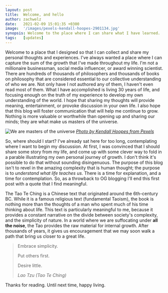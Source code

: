 ```yaml
---
layout: post
title:  Welcome, and hello
author: zachwelz
date:   2021-02-09 15:01:35 +0300
image:  '/images/pexels-kendall-hoopes-2901134.jpg'
synopsis: Welcome to the place where I can share what I have learned.
tags:   [updates]
---
```

Welcome to a place that I designed so that I can collect and share my personal thoughts and experiences. I've always wanted a place where I can capture the sum of the growth that I've made throughout my life. I'm not a millionaire businessman, social media influencer, or award winning scientist. There are hundreds of thousands of philosophers and thousands of books on philosophy that are considered essential to our collective understanding of who we are. Not only have I not authored any of them, I haven't even read most of them. What I have accomplished is living 30 years of life, and focusing enough on the truth of my experience to develop my own understanding of the world. I hope that sharing my thoughts will provide meaning, entertainment, or provoke discussion in your own life. I also hope that this blog will foster communication that will help me continue to grow. Nothing is more valuable or worthwhile than opening up and sharing our minds; they are what make us masters of the universe. 

![We are masters of the universe]({{site.baseurl}}/images/pexels-kendall-hoopes-2901134.jpg)
*[Photo by Kendall Hoopes from Pexels](https://www.pexels.com/photo/silhouette-photography-of-people-2901134/)*

So, where should I start? I've already sat here for too long, contemplating where I want to begin my discussion. At first, I was convinced that I should share some story from my life, and come up with some clever way to fold in a parable illustrating my own personal journey of growth. I don't think it's possible to do that without sounding disingenuous. The purpose of this blog isn't to revel in the amazing complexity that is human thought; the purpose is to *understand what life teaches us*. There is a time for explanation, and a time for contemplation. So, as a throwback to OG blogging I'll end this first post with a quote that I find meaningful. 

The Tao Te Ching is a Chinese text that originated around the 6th-century BC. While it is a famous religious text (fundamental Taoism), the book is nothing more than the thoughts of a man who spent much of his time thinking about life. This text is particularly meaningful to me, because it provides a constant narrative on the divide between society's complexity, and the simplicity of nature. In a world where we are suffocating under **all the noise**, the Tao provides the raw material for internal growth. After thousands of years, it gives us encouragement that we may soon walk a path that bring us closer to a great life. 

> Embrace simplicity.
>
> Put others first.
>
> Desire little.
>
> <cite>Lao Tzu (*Tao Te Ching*)</cite>

Thanks for reading. Until next time, happy living. 